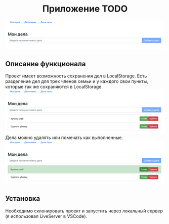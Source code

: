 <h1 align="center">Приложение TODO</h1> 
<img src="https://github.com/GrigoryBoykov/illustrations/blob/main/TODO/main.png">
<h2>Описание функционала</h2>
Проект имеет возможность сохранения дел в LocalStorage.
Есть разделение дел для трех членов семьи и у каждого свои пункты, которые так же сохраняются в LocalStorage. 
<img src="https://github.com/GrigoryBoykov/illustrations/blob/main/TODO/list.png">
Дела можно удалять или помечать как выполненные. 
<img src="https://github.com/GrigoryBoykov/illustrations/blob/main/TODO/green.png">
<h2>Установка</h2>

Необходимо склонировать проект и запустить через локальный сервер (я использовал LiveServer в VSCode). 
